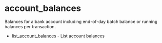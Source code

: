 # account_balances

Balances for a bank account including end-of-day batch balance or running balances per transaction.


* [list_account_balances](listaccountbalances.md) - List account balances